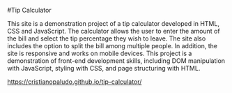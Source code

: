 #Tip Calculator

This site is a demonstration project of a tip calculator developed in HTML, CSS and JavaScript. The calculator allows the user to enter the amount of the bill and select the tip percentage they wish to leave. The site also includes the option to split the bill among multiple people. In addition, the site is responsive and works on mobile devices. This project is a demonstration of front-end development skills, including DOM manipulation with JavaScript, styling with CSS, and page structuring with HTML.

https://cristianopaludo.github.io/tip-calculator/
